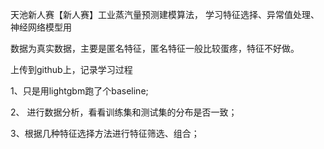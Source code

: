 天池新人赛【新人赛】工业蒸汽量预测建模算法， 学习特征选择、异常值处理、神经网络模型用

数据为真实数据，主要是匿名特征，匿名特征一般比较蛋疼，特征不好做。

上传到github上，记录学习过程

1、只是用lightgbm跑了个baseline;

2、 进行数据分析，看看训练集和测试集的分布是否一致；

3、根据几种特征选择方法进行特征筛选、组合；